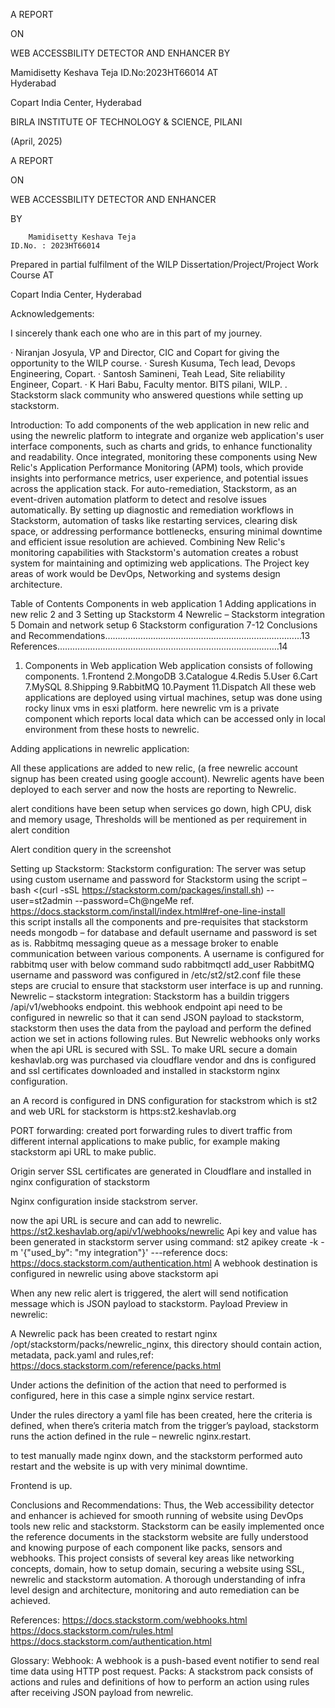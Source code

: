 A REPORT
 
ON
 
WEB ACCESSBILITY DETECTOR AND ENHANCER
BY
 
Mamidisetty Keshava Teja                                                                           ID.No:2023HT66014
AT  
Hyderabad
 
Copart India Center, Hyderabad
 
  
BIRLA INSTITUTE OF TECHNOLOGY & SCIENCE, PILANI 
 
(April, 2025)



A REPORT
 
ON
 
WEB ACCESSBILITY DETECTOR AND ENHANCER
 
BY
 
 
    	Mamidisetty Keshava Teja                 	                             ID.No. : 2023HT66014	        


 
Prepared in partial fulfilment of the
WILP Dissertation/Project/Project Work Course
AT 
 
Copart India Center, Hyderabad




Acknowledgements:

I sincerely thank each one who are in this part of my journey.

·         Niranjan Josyula, VP and Director, CIC and Copart for giving the opportunity to the WILP course.
·         Suresh Kusuma, Tech lead, Devops Engineering, Copart.
·         Santosh Samineni, Teah Lead, Site reliability Engineer, Copart.
·         K Hari Babu, Faculty mentor. BITS pilani, WILP.
.         Stackstorm slack community who answered questions while setting up stackstorm.

















Introduction: 
To add components of the web application in new relic and using the newrelic platform to integrate and organize web application's user interface components, such as charts and grids, to enhance functionality and readability. Once integrated, monitoring these components using New Relic's Application Performance Monitoring (APM) tools, which provide insights into performance metrics, user experience, and potential issues across the application stack. For auto-remediation, Stackstorm, as an event-driven automation platform to detect and resolve issues automatically. 
By setting up diagnostic and remediation workflows in Stackstorm, automation of  tasks like restarting services, clearing disk space, or addressing performance bottlenecks, ensuring minimal downtime and efficient issue resolution are achieved. 
Combining New Relic's monitoring capabilities with Stackstorm's automation creates a robust system for maintaining and optimizing web applications.
The Project key areas of work would be DevOps, Networking and systems design architecture.

Table of Contents
Components in web application	1
Adding applications in new relic	2 and 3
Setting up Stackstorm	4
Newrelic – Stackstorm integration	5
Domain and network setup	6
Stackstorm configuration	7-12
Conclusions and Recommendations…………………………………………………………………...13
References…………………………………………………………………………….14




 

1. Components in Web application 
Web application consists of following components. 
1.Frontend 
2.MongoDB 
3.Catalogue 
4.Redis 
5.User 
6.Cart 
7.MySQL 
8.Shipping 
9.RabbitMQ 
10.Payment 
11.Dispatch
All these web applications are deployed using virtual machines, setup was done using rocky linux vms in esxi platform. here newrelic vm is a private component which reports local data which can be accessed only in local environment from these hosts to newrelic. 


Adding applications in newrelic application: 
 

All these applications are added to new relic, (a free newrelic account signup has been created using google account). 
Newrelic agents have been deployed to each server and now the hosts are reporting to Newrelic.
 
alert conditions have been setup when services go down, high CPU, disk and memory usage, 
Thresholds will be mentioned as per requirement in alert condition
 
Alert condition query in the screenshot
 
Setting up Stackstorm: 
Stackstorm configuration: 
The server was setup using custom username and password for Stackstorm using the script – 
bash <(curl -sSL https://stackstorm.com/packages/install.sh) --user=st2admin --password=Ch@ngeMe 
ref.  https://docs.stackstorm.com/install/index.html#ref-one-line-install  
this script installs all the components and pre-requisites that stackstorm needs 
mongodb – for database and default username and password is set as is.
Rabbitmq messaging queue as a message broker to enable communication between various components.
A username is configured for rabbitmq user with below command
sudo rabbitmqctl add_user <username> <password>
RabbitMQ username and password was configured in /etc/st2/st2.conf file 
these steps are crucial to ensure that stackstorm user interface is up and running.
Newrelic – stackstorm integration:
Stackstorm has a buildin triggers /api/v1/webhooks endpoint.
this webhook endpoint api need to be configured in newrelic so that it can send JSON payload to stackstorm, stackstorm then uses the data from the payload and perform the defined action we set in actions following rules.
But Newrelic webhooks only works when the api URL is secured with SSL.
To make URL secure a domain keshavlab.org was purchased via cloudflare vendor and dns is configured and ssl certificates downloaded and installed in stackstorm nginx configuration.
 

an A record is configured in DNS configuration for stackstrom which is st2 and web URL for stackstorm is https:st2.keshavlab.org
 

PORT forwarding: created port forwarding rules to divert traffic from different internal applications to make public, for example making stackstorm api URL to make public.
 

Origin server SSL certificates are generated in Cloudflare and installed in nginx configuration of stackstorm 
 
Nginx configuration inside stackstrom server.
 

now the api URL is secure and can add to newrelic. https://st2.keshavlab.org/api/v1/webhooks/newrelic 
Api key and value has been generated in stackstorm server using command:
st2 apikey create -k -m '{"used_by": "my integration"}'   ---reference docs: https://docs.stackstorm.com/authentication.html 
A webhook destination is configured in newrelic using above stackstorm api

 

When any new relic alert is triggered, the alert will send notification message which is JSON payload to stackstorm.
Payload Preview in newrelic:
 
 
A Newrelic pack has been created to restart nginx /opt/stackstorm/packs/newrelic_nginx, this directory should contain action, metadata, pack.yaml and rules,ref: https://docs.stackstorm.com/reference/packs.html 
 
Under actions the definition of the action that need to performed is configured, here in this case a simple nginx service restart.
 
Under the rules directory a yaml file has been created, here the criteria is defined, when there’s criteria match from the trigger’s payload, stackstorm runs the action defined in the rule – newrelic nginx.restart.
 

to test manually made nginx down, and the stackstorm performed auto restart and the website is up with very minimal downtime.
 
 
Frontend is up.
 











Conclusions and Recommendations:
Thus, the Web accessibility detector and enhancer is achieved for smooth running of website using DevOps tools new relic and stackstorm.
Stackstorm can be easily implemented once the reference documents in the stackstorm website are fully understood and knowing purpose of each component like packs, sensors and webhooks.
This project consists of several key areas like networking concepts, domain, how to setup domain, securing a website using SSL, newrelic and stackstorm automation. A thorough understanding of infra level design and architecture, monitoring and auto remediation can be achieved.














References: 
https://docs.stackstorm.com/webhooks.html 
https://docs.stackstorm.com/rules.html 
https://docs.stackstorm.com/authentication.html 


Glossary:
Webhook: A webhook is a push-based event notifier to send real time data using HTTP post request.
Packs: A stackstrom pack consists of actions and rules and definitions of how to perform an action using rules after receiving JSON payload from newrelic. 
